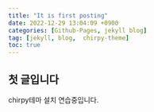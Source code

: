 ```yaml
---
title: "It is first posting"
date: 2022-12-29 13:04:09 +0900
categories: [Github-Pages, jekyll blog]
tag: [jekyll, blog,  chirpy-theme]
toc: true
---
```

## 첫 글입니다

chirpy테마 설치 연습중입니다.
